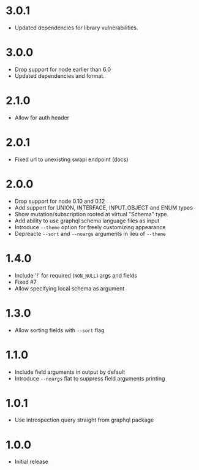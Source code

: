 # 3.0.1

- Updated dependencies for library vulnerabilities.

# 3.0.0

- Drop support for node earlier than 6.0
- Updated dependencies and format.

# 2.1.0

- Allow for auth header

# 2.0.1

- Fixed url to unexisting swapi endpoint (docs)

# 2.0.0

- Drop support for node 0.10 and 0.12
- Add support for UNION, INTERFACE, INPUT_OBJECT and ENUM types
- Show mutation/subscription rooted at virtual "Schema" type.
- Add ability to use graphql schema language files as input
- Introduce `--theme` option for freely customizing appearance
- Depreacte `--sort` and `--noargs` arguments in lieu of `--theme`

# 1.4.0

- Include '!' for required (`NON_NULL`) args and fields
- Fixed #7
- Allow specifying local schema as argument

# 1.3.0

- Allow sorting fields with `--sort` flag

# 1.1.0

- Include field arguments in output by default
- Introduce `--noargs` flat to suppress field arguments printing

# 1.0.1

- Use introspection query straight from graphql package

# 1.0.0

- Initial release
